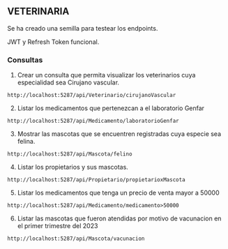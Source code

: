## VETERINARIA  

Se ha creado una semilla para testear los endpoints.

JWT y Refresh Token funcional.

### Consultas

1. Crear un consulta que permita visualizar los veterinarios cuya especialidad sea Cirujano vascular.

```
http://localhost:5287/api/Veterinario/cirujanoVascular
```
2. Listar los medicamentos que pertenezcan a el laboratorio Genfar

```
http://localhost:5287/api/Medicamento/laboratorioGenfar
```

3. Mostrar las mascotas que se encuentren registradas cuya especie sea felina.

```
http://localhost:5287/api/Mascota/felino
```

4. Listar los propietarios y sus mascotas.

```
http://localhost:5287/api/Propietario/propietarioxMascota
```

5. Listar los medicamentos que tenga un precio de venta mayor a 50000

```
http://localhost:5287/api/Medicamento/medicamento>50000
```

6. Listar las mascotas que fueron atendidas por motivo de vacunacion en el primer trimestre del 2023

```
http://localhost:5287/api/Mascota/vacunacion
```


